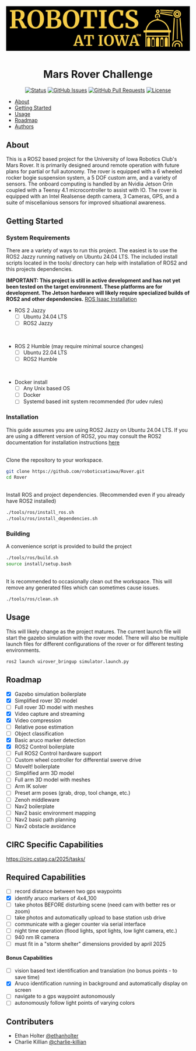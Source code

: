 <h1 align="center"><img src="https://github.com/roboticsatiowa/Documents-and-Resources/raw/main/Media/Banner.png?raw=true"/></h1>

<h1 align="center">Mars Rover Challenge</h1>

<div align="center">

[![Status](https://img.shields.io/badge/status-active-success.svg)]()
[![GitHub Issues](https://img.shields.io/github/issues/roboticsatiowa/Rover.svg)](https://github.com/roboticsatiowa/Rover/issues)
[![GitHub Pull Requests](https://img.shields.io/github/issues-pr/roboticsatiowa/Rover.svg)](https://github.com/roboticsatiowa/Rover/pulls)
[![License](https://img.shields.io/badge/license-GPLv3.0-blue.svg)](/LICENSE)

</div>

- [About](#about)
- [Getting Started](#getting_started)
- [Usage](#usage)
- [Roadmap](#roadmap)
- [Authors](#authors)

## About <a name = "about"></a>

This is a ROS2 based project for the University of Iowa Robotics Club's Mars Rover. It is primarily designed around remote operation with future plans for partial or full autonomy. The rover is equipped with a 6 wheeled rocker bogie suspension system, a 5 DOF custom arm, and a variety of sensors. The onboard computing is handled by an Nvidia Jetson Orin coupled with a Teensy 4.1 microcontroller to assist with IO. The rover is equipped with an Intel Realsense depth camera, 3 Cameras, GPS, and a suite of miscellanious sensors for improved situational awareness.

## Getting Started <a name = "getting_started"></a>

### System Requirements

There are a variety of ways to run this project. The easiest is to use the ROS2 Jazzy running natively on Ubuntu 24.04 LTS. The included install scripts located in the tools/ directory can help with installation of ROS2 and this projects dependencies.

<b>IMPORTANT: This project is still in active development and has not yet been tested on the target environment. These platforms are for development. The Jetson hardware will likely require specialized builds of ROS2 and other dependencies.</b> [ROS Isaac Installation](https://nvidia-isaac-ros.github.io/getting_started/isaac_ros_buildfarm_cdn.html)

- ROS 2 Jazzy
  - [ ] Ubuntu 24.04 LTS
  - [ ] ROS2 Jazzy
<br>

- ROS 2 Humble (may require minimal source changes)
  - [ ] Ubuntu 22.04 LTS
  - [ ] ROS2 Humble
<br>

- Docker install
  - [ ] Any Unix based OS
  - [ ] Docker
  - [ ] Systemd based init system recommended (for udev rules)

### Installation

This guide assumes you are using ROS2 Jazzy on Ubuntu 24.04 LTS. If you are using a different version of ROS2, you may consult the ROS2 documentation for installation instructions [here](https://docs.ros.org/en/humble/Installation/Ubuntu-Install-Debs.html)

<br>
Clone the repository to your workspace.

```bash
git clone https://github.com/roboticsatiowa/Rover.git
cd Rover
```

<br>
Install ROS and project dependencies. (Recommended even if you already have ROS2 installed)

```bash
./tools/ros/install_ros.sh
./tools/ros/install_dependencies.sh
```

### Building


A convenience script is provided to build the project

```bash
./tools/ros/build.sh
source install/setup.bash
```
<br>
It is recommended to occasionally clean out the workspace. This will remove any generated files which can sometimes cause issues.

```bash
./tools/ros/clean.sh
```


## Usage <a name = "usage"></a>

This will likely change as the project matures. The current launch file will start the gazebo simulation with the rover model. There will also be multiple launch files for different configurations of the rover or for different testing environments.

```bash
ros2 launch uirover_bringup simulator.launch.py
```

## Roadmap

- [x] Gazebo simulation boilerplate
- [x] Simplified rover 3D model
- [ ] Full rover 3D model with meshes
- [x] Video capture and streaming
- [x] Video compression
- [ ] Relative pose estimation
- [ ] Object classification
- [x] Basic aruco marker detection
- [x] ROS2 Control boilerplate
- [ ] Full ROS2 Control hardware support
- [ ] Custom wheel controller for differential swerve drive
- [ ] MoveIt! boilerplate
- [ ] Simplified arm 3D model
- [ ] Full arm 3D model with meshes
- [ ] Arm IK solver
- [ ] Preset arm poses (grab, drop, tool change, etc.)
- [ ] Zenoh middleware
- [ ] Nav2 boilerplate
- [ ] Nav2 basic environment mapping
- [ ] Nav2 basic path planning
- [ ] Nav2 obstacle avoidance

## CIRC Specific Capabilities

<https://circ.cstag.ca/2025/tasks/>

## Required Capabilities

- [ ] record distance between two gps waypoints
- [x] identify aruco markers of 4x4_100
- [ ] take photos BEFORE disturbing scene (need cam with better res or zoom)
- [ ] take photos and automatically upload to base station usb drive
- [ ] communicate with a gieger counter via serial interface
- [ ] night time operation (flood lights, spot lights, low light camera, etc.)
- [ ] 940 nm IR camera
- [ ] must fit in a "storm shelter" dimensions provided by april 2025

#### Bonus Capabilities

- [ ] vision based text identification and translation (no bonus points - to save time)
- [x] Aruco identification running in background and automatically display on screen
- [ ] navigate to a gps waypoint autonomously
- [ ] autonomously follow light points of varying colors

## Contributers <a name = "authors"></a>

- Ethan Holter [@ethanholter](https://github.com/ethanholter)
- Charlie Killian [@charlie-killian](https://github.com/charlie-killian)
